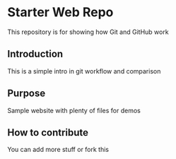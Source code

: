 # Starter Web Repo

This repository is for showing how Git and GitHub work

## Introduction
This is a simple intro in git workflow and comparison

## Purpose

Sample website with plenty of files for demos

## How to contribute
You can add more stuff or fork this